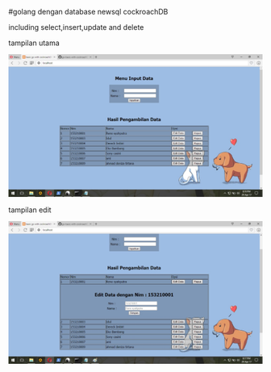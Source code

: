 #golang dengan database newsql cockroachDB

including select,insert,update and delete

tampilan utama

![GitHub Logo](/data/img1.jpg)





tampilan edit

![GitHub Logo](/data/img2.jpg)